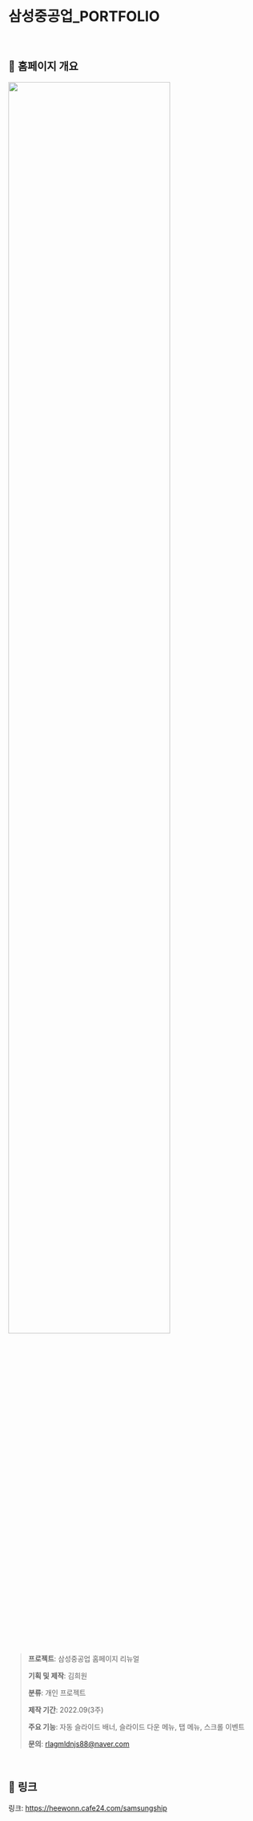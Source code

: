 # 삼성중공업_PORTFOLIO  
 
## :pencil: 홈페이지 개요
<img width="80%" src="https://user-images.githubusercontent.com/99087758/201662355-f2336c82-072e-4fc5-90af-c7116cae14d1.jpg"/>

> **프로젝트**: 삼성중공업 홈페이지 리뉴얼
> 
> **기획 및 제작**: 김희원
> 
> **분류**: 개인 프로젝트
> 
> **제작 기간**: 2022.09(3주)
> 
> **주요 기능**: 자동 슬라이드 배너, 슬라이드 다운 메뉴, 탭 메뉴, 스크롤 이벤트
> 
> **문의**: rlagmldnjs88@naver.com

  
     
## :link: 링크
링크: https://heewonn.cafe24.com/samsungship
